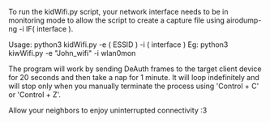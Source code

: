 To run the kidWifi.py script, your network interface needs to be in monitoring mode to allow the script to create a capture file using airodump-ng -i IF( interface ).



Usage: python3 kidWifi.py -e ( ESSID ) -i ( interface )
Eg: python3 kiwWifi.py -e "John_wifi" -i wlan0mon



The program will work by sending DeAuth frames to the target client device for 20 seconds and then take a nap for 1 minute. It will loop indefinitely and will stop only when you manually terminate the process using 'Control + C' or 'Control + Z'.



Allow your neighbors to enjoy uninterrupted connectivity :3

